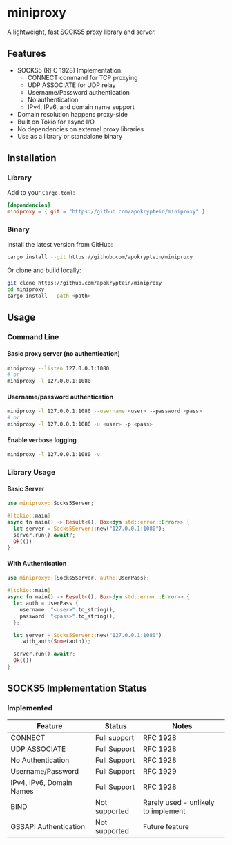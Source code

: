 # miniproxy

A lightweight, fast SOCKS5 proxy library and server.

## Features

- SOCKS5 (RFC 1928) Implementation:
  - CONNECT command for TCP proxying
  - UDP ASSOCIATE for UDP relay
  - Username/Password authentication
  - No authentication
  - IPv4, IPv6, and domain name support
- Domain resolution happens proxy-side
- Built on Tokio for async I/O
- No dependencies on external proxy libraries
- Use as a library or standalone binary

## Installation

### Library

Add to your `Cargo.toml`:

```toml
[dependencies]
miniproxy = { git = "https://github.com/apokryptein/miniproxy" }
```

### Binary

Install the latest version from GitHub:

```sh
cargo install --git https://github.com/apokryptein/miniproxy
```

Or clone and build locally:

```sh
git clone https://github.com/apokryptein/miniproxy
cd miniproxy
cargo install --path <path>
```

## Usage

### Command Line

#### Basic proxy server (no authentication)

```sh
miniproxy --listen 127.0.0.1:1080
# or
miniproxy -l 127.0.0.1:1080
```

#### Username/password authentication

```sh
miniproxy -l 127.0.0.1:1080 --username <user> --password <pass>
# or
miniproxy -l 127.0.0.1:1080 -u <user> -p <pass>
```

#### Enable verbose logging

```sh
miniproxy -l 127.0.0.1:1080 -v
```

### Library Usage

#### Basic Server

```rust
use miniproxy::Socks5Server;

#[tokio::main]
async fn main() -> Result<(), Box<dyn std::error::Error>> {
  let server = Socks5Server::new("127.0.0.1:1080");
  server.run().await?;
  Ok(())
}
```

#### With Authentication

```rust
use miniproxy::{Socks5Server, auth::UserPass};

#[tokio::main]
async fn main() -> Result<(), Box<dyn std::error::Error>> {
  let auth = UserPass {
    username: "<user>".to_string(),
    password: "<pass>".to_string(),
  };

  let server = Socks5Server::new("127.0.0.1:1080")
    .with_auth(Some(auth));

  server.run().await?;
  Ok(())
}
```

## SOCKS5 Implementation Status

### Implemented

| Feature                  | Status        | Notes                               |
| ------------------------ | ------------- | ----------------------------------- |
| CONNECT                  | Full support  | RFC 1928                            |
| UDP ASSOCIATE            | Full Support  | RFC 1928                            |
| No Authentication        | Full Support  | RFC 1928                            |
| Username/Password        | Full Support  | RFC 1929                            |
| IPv4, IPv6, Domain Names | Full Support  | RFC 1928                            |
| BIND                     | Not supported | Rarely used - unlikely to implement |
| GSSAPI Authentication    | Not supported | Future feature                      |
